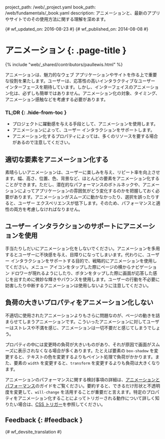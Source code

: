 project_path: /web/_project.yaml book_path: /web/fundamentals/_book.yaml description: アニメーションと、最新のアプリやサイトでのその使用方法に関する理解を深めます。

{# wf_updated_on: 2016-08-23 #} {# wf_published_on: 2014-08-08 #}

# アニメーション {: .page-title }

{% include "web/_shared/contributors/paullewis.html" %}

アニメーションは、魅力的なウェブ アプリケーションやサイトを作る上で重要な役割を果たします。ユーザーは、応答性の高いインタラクティブなユーザー インターフェースを期待しています。しかし、インターフェイスのアニメーション化は、必ずしも簡単ではありません。アニメーション化の対象、タイミング、アニメーション感触などを考慮する必要があります。

### TL;DR {: .hide-from-toc }

* プロジェクトに躍動感を与える手段として、アニメーションを使用します。
* アニメーションによって、ユーザー インタラクションをサポートします。
* アニメーション化するプロパティによっては、多くのリソースを要する場合があるので注意してください。

## 適切な要素をアニメーション化する

素晴らしいアニメーションは、ユーザーに楽しみを与え、リピート率を向上させます。幅、高さ、位置、色、背景など、ほとんどの要素をアニメーション化することができます。ただし、潜在的なパフォーマンスのボトルネックや、アニメーションによってアプリケーションの雰囲気がどう変化するのかを把握しておく必要があります。アニメーションがスムーズに動かなかったり、選択を誤ったりすると、ユーザー エクスペリエンスが低下します。そのため、パフォーマンスと適性の両方を考慮しなければなりません。

## ユーザー インタラクションのサポートにアニメーションを使用

手当たりしだいにアニメーション化をしないでください。アニメーションを多用するとユーザーに不快感を与え、目障りになってしまいます。代わりに、ユーザー インタラクションをサポートする目的で、戦略的にアニメーションを使用してください。メニュー アイコンをタップした際にページの横からナビゲーション ドロワーが現れるようにしたり、ボタンをタップした際に画面が応答した感じを出すために微妙な輝きやバウンスを使用します。ユーザーの行動を不必要に妨害したり中断するアニメーションは使用しないように注意してください。

## 負荷の大きいプロパティをアニメーション化しない

不適切に使用されたアニメーションよりもさらに問題なのが、ページの動きを詰まらせてしまうアニメーションです。こういったアニメーションに対してユーザーはストレスや不満を感じ、アニメーションは一切不要だと感じてしまうでしょう。

プロパティの中には変更時の負荷が大きいものがあり、それが原因で画面がスムーズに表示されなくなる場合が多くあります。たとえば要素の `box-shadow` を変更すると、テキストの色を変更するよりもペイント処理で負荷がかかります。また、要素の `width` を変更すると、`transform` を変更するよりも負荷は大きくなります。

アニメーションのパフォーマンスに関する検討事項の詳細は、[アニメーションとパフォーマンス](animations-and-performance)のガイドをご覧ください。要約すると、できるだけ形状と不透明度を変更して、`will-change` を活用することが重要だと言えます。特定のプロパティをアニメーション化することによってトリガーされる動作について詳しく知りたい場合は、[CSS トリガー](http://csstriggers.com)を参照してください。

## Feedback {: #feedback }

{# wf_devsite_translation #}